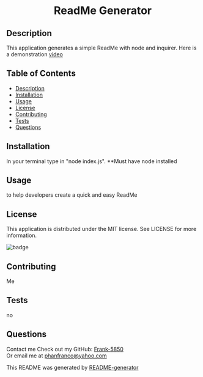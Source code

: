 <h1 align="center">ReadMe Generator</h1>

## Description

This application generates a simple ReadMe with node and inquirer. Here is a demonstration [video](https://drive.google.com/file/d/19EmFbOFM9db5JndSPo6la40cY8SnotcX/view)

## Table of Contents

- [Description](#description)
- [Installation](#installation)
- [Usage](#usage)
- [License](#license)
- [Contributing](#contributing)
- [Tests](#tests)
- [Questions](#questions)

## Installation

In your terminal type in "node index.js". \*\*Must have node installed

## Usage

to help developers create a quick and easy ReadMe

## License

This application is distributed under the MIT license. See LICENSE for more information.

![badge](https://img.shields.io/badge/license-MIT-blue)

## Contributing

Me

## Tests

no

## Questions

Contact me
Check out my GitHub: [Frank-5850](https://github.com/Frank-5850)  
Or email me at phanfranco@yahoo.com

This README was generated by [README-generator](https://github.com/Frank-5850/ReadMeGenerator)
